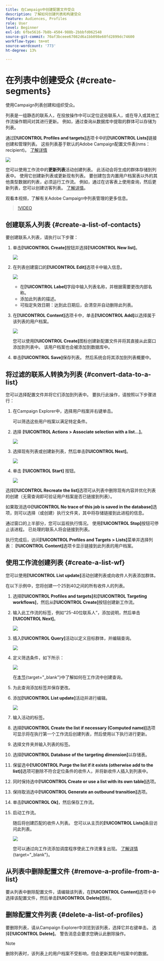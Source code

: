 ```yaml
---
title: 在Campaign中创建配置文件受众
description: 了解如何创建列表和构建受众
feature: Audiences, Profiles
role: User
level: Beginner
exl-id: 6fbe5616-7b8b-4504-988b-2bbbfd062548
source-git-commit: 70af3bceee67082d6a1bb098e60fd2899dc74600
workflow-type: tm+mt
source-wordcount: '773'
ht-degree: 13%

---
```


# 在列表中创建受众 {#create-segments}

使用Campaign列表创建和组织受众。

列表是一组静态的联系人，在投放操作中可以定位这些联系人，或在导入或其他工作流操作期间对其进行更新。 例如，通过查询从数据库中提取的群体可以存储为列表。

通过&#x200B;**[!UICONTROL Profiles and targets]**&#x200B;选项卡中的&#x200B;**[!UICONTROL Lists]**&#x200B;链接创建和管理列表。 这些列表基于默认的Adobe Campaign配置文件表(nms：recipient)。 [了解详情](../dev/datamodel.md#ootb-profiles.md)

![](assets/list-dashboard.png)

您可以使用工作流中的&#x200B;**更新列表**&#x200B;活动创建列表。 此活动会将生成的群体存储到列表中。 使用它创建新列表或更新现有列表。 要创建包含内置用户档案表以外的其他类型数据的列表，必须运行工作流。 例如，通过在访客表上使用查询，然后更新列表，您可以创建访客列表。 [了解详情](#create-a-list-wf)。

观看本视频，了解有关Adobe Campaign中列表管理的更多信息。

>[!VIDEO](https://video.tv.adobe.com/v/334909?quality=12)


## 创建联系人列表 {#create-a-list-of-contacts}

要创建联系人列表，请执行以下步骤：

1. 单击&#x200B;**[!UICONTROL Create]**&#x200B;按钮并选择&#x200B;**[!UICONTROL New list]**。

   ![](assets/new-list.png)

1. 在列表创建窗口的&#x200B;**[!UICONTROL Edit]**&#x200B;选项卡中输入信息。

   ![](assets/list-details.png)

   * 在&#x200B;**[!UICONTROL Label]**&#x200B;字段中输入列表名称，并根据需要更改内部名称。
   * 添加此列表的描述。
   * 可指定失效日期：达到此日期后，会清空并自动删除此列表。


1. 在&#x200B;**[!UICONTROL Content]**&#x200B;选项卡中，单击&#x200B;**[!UICONTROL Add]**&#x200B;以选择属于该列表的用户档案。

   ![](assets/add-profiles-to-a-list.png)

   您可以使用&#x200B;**[!UICONTROL Create]**&#x200B;图标创建新配置文件并将其直接从此窗口添加到列表中。 该用户档案也会被添加到数据库中。

1. 单击&#x200B;**[!UICONTROL Save]**&#x200B;保存列表。 然后系统会将其添加到列表概要中。


## 将过滤的联系人转换为列表 {#convert-data-to-a-list}

您可以选择配置文件并将它们添加到列表中。 要执行此操作，请按照以下步骤进行：

1. 在Campaign Explorer中，选择用户档案并右键单击。

   可以筛选这些用户档案以满足特定条件。

1. 选择 **[!UICONTROL Actions > Associate selection with a list...]**。

   ![](assets/add-selection-to-a-list.png)

1. 选择现有列表或创建新列表，然后单击&#x200B;**[!UICONTROL Next]**。

   ![](assets/select-the-list.png)

1. 单击 **[!UICONTROL Start]** 按钮。

   ![](assets/record-a-list.png)

选择&#x200B;**[!UICONTROL Recreate the list]**&#x200B;选项可从列表中删除现有内容并优化列表的创建（无需查询即可验证用户档案是否已链接到列表）。

如果取消选中&#x200B;**[!UICONTROL No trace of this job is saved in the database]**&#x200B;选项，则可以选择（或创建）执行文件夹，其中将存储链接到此进程的信息。

通过窗口的上半部分，您可以监视执行情况。 使用&#x200B;**[!UICONTROL Stop]**&#x200B;按钮可停止该进程。 已处理的联系人将会链接到列表。

执行完成后，访问&#x200B;**[!UICONTROL Profiles and Targets > Lists]**&#x200B;菜单并选择列表： **[!UICONTROL Content]**&#x200B;选项卡显示链接到此列表的用户档案。


## 使用工作流创建列表  {#create-a-list-wf}

您可以使用&#x200B;**[!UICONTROL List update]**&#x200B;活动创建列表或向收件人列表添加群体。

在以下示例中，您将创建一个25到40之间的所有收件人的列表。

1. 选择&#x200B;**[!UICONTROL Profiles and targets]**&#x200B;和&#x200B;**[!UICONTROL Targeting workflows]**，然后从&#x200B;**[!UICONTROL Create]**&#x200B;按钮创建新工作流。
1. 输入此工作流的标签，例如“25-40位联系人”，添加说明，然后单击&#x200B;**[!UICONTROL Next]**。

   ![](assets/targeting-wf-sample.png)

1. 插入&#x200B;**[!UICONTROL Query]**&#x200B;活动以定义目标群体，并编辑查询。

   ![](assets/targeting-wf-edit-query.png)

1. 定义筛选条件，如下所示：

   ![](assets/targeting-wf-age-filter.png)

   在[本节](https://experienceleague.adobe.com/docs/campaign/automation/workflows/wf-activities/targeting-activities/query.html?lang=zh-Hans){target="_blank"}中了解如何在工作流中创建查询。

1. 为此查询添加标签并保存更改。
1. 添加&#x200B;**[!UICONTROL List update]**&#x200B;活动并进行编辑。

   ![](assets/list-update-activity.png)

1. 输入活动的标签。
1. 选择&#x200B;**[!UICONTROL Create the list if necessary (Computed name)]**&#x200B;选项可显示将在执行第一个工作流后创建列表，然后使用以下执行进行更新。
1. 选择文件夹并输入列表的标签。
1. 选择&#x200B;**[!UICONTROL Database of the targeting dimension]**&#x200B;以存储表。
1. 保留选中&#x200B;**[!UICONTROL Purge the list if it exists (otherwise add to the list)]**&#x200B;选项可删除不符合定位条件的收件人，并将新收件人插入到列表中。
1. 同时保持选中&#x200B;**[!UICONTROL Create or use a list with its own table]**&#x200B;选项。
1. 保持取消选中&#x200B;**[!UICONTROL Generate an outbound transition]**&#x200B;选项。
1. 单击&#x200B;**[!UICONTROL Ok]**，然后保存工作流。
1. 启动工作流。

   随后将创建匹配的收件人列表。 您可以从主页的&#x200B;**[!UICONTROL Lists]**&#x200B;条目访问此列表。

   ![](assets/access-new-list.png)

   您可以通过向工作流添加调度程序使此工作流重复出现。 [了解详情](https://experienceleague.adobe.com/docs/campaign/automation/workflows/wf-activities/flow-control-activities/scheduler.html?lang=zh-Hans){target="_blank"}。

## 从列表中删除配置文件 {#remove-a-profile-from-a-list}

要从列表中删除配置文件，请编辑该列表，在&#x200B;**[!UICONTROL Content]**&#x200B;选项卡中选择该配置文件，然后单击&#x200B;**[!UICONTROL Delete]**&#x200B;图标。

## 删除配置文件列表 {#delete-a-list-of-profiles}

要删除列表，请从Campaign Explorer中浏览到该列表，选择它并右键单击。 选择&#x200B;**[!UICONTROL Delete]**。 警告消息会要求您确认此删除操作。

>[!NOTE]
>
>删除列表时，该列表上的用户档案不受影响，但会更新其用户档案中的数据。
